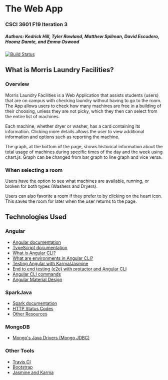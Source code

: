# The Web App
### CSCI 3601 F19 Iteration 3
##### Authors: Kedrick Hill, Tyler Rowland, Matthew Spilman, David Escudero, Hoomz Damte, and Emma Oswood

[![Build Status](https://travis-ci.org/UMM-CSci-3601-F19/iteration-3-the-groovy-gravies.svg?branch=master)](https://travis-ci.org/UMM-CSci-3601-F19/iteration-3-the-groovy-gravies)

## What is Morris Laundry Facilities?

### Overview
Morris Laundry Facilities is a Web Application that assists students (users) that are on campus with checking laundry 
without having to go to the room. The App allows users to check how many machines are free in a building of their
choosing, unless they are not picky, which they then can select from the entire list of machines. 

Each machine, whether dryer or washer, has a card containing its information. Clicking more details allows the user
to view additional information and options such as reporting the machine.

The graph, at the bottom of the page, shows historical information about the total usage of machines during specific 
times of the day and the week using chart.js. Graph can be changed from bar graph to line graph and vice versa.

### When selecting a room

Users have the option to see what machines are available, running, or broken for both types (Washers and Dryers).

Users can also favorite a room if they prefer to by clicking on the heart icon. This saves the room for later when
the user returns to the page.



## Technologies Used
### Angular
- [Angular documentation][angular]
- [TypeScript documentation][typescript-doc]
- [What _is_ Angular CLI?][angular-cli]
- [What are environments in Angular CLI?][environments]
- [Testing Angular with Karma/Jasmine][angular5-karma-jasmine]
- [End to end testing (e2e) with protactor and Angular CLI][e2e-testing]
- [Angular CLI commands](https://github.com/angular/angular-cli/wiki)
- [Angular Material Design][angular-md]

### SparkJava
- [Spark documentation][spark-documentation]
- [HTTP Status Codes][status-codes]
- [Other Resources][lab2]

### MongoDB
- [Mongo's Java Drivers (Mongo JDBC)][mongo-jdbc]

### Other Tools
- [Travis CI][travis]
- [Bootstrap][bootstrap]
- [Jasmine and Karma][angular5-karma-jasmine]

[angular-md]: https://material.angular.io/
[angular-cli]: https://angular.io/cli
[typescript-doc]: https://www.typescriptlang.org/docs/home.html
[angular]: https://angular.io/docs
[angular5-karma-jasmine]: https://codecraft.tv/courses/angular/unit-testing/jasmine-and-karma/
[e2e-testing]: https://coryrylan.com/blog/introduction-to-e2e-testing-with-the-angular-cli-and-protractor
[environments]: http://tattoocoder.com/angular-cli-using-the-environment-option/
[bootstrap]: https://getbootstrap.com/components/
[spark-documentation]: http://sparkjava.com/documentation.html
[status-codes]: https://en.wikipedia.org/wiki/List_of_HTTP_status_codes
[lab2]: https://github.com/UMM-CSci-3601/3601-lab2_client-server/blob/master/README.md#resources
[mongo-jdbc]: https://docs.mongodb.com/ecosystem/drivers/java/
[travis]: https://travis-ci.org/
